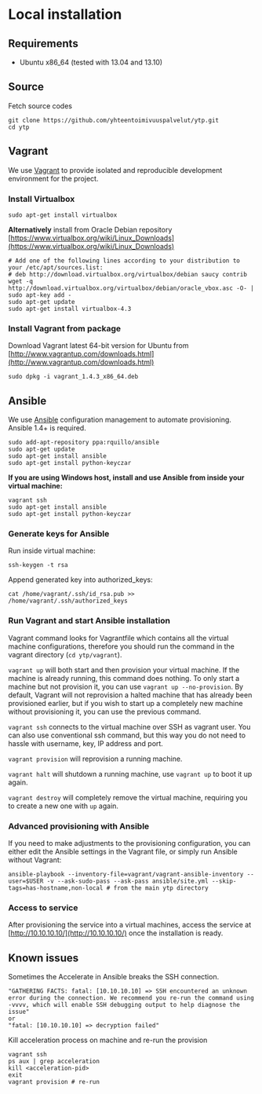 # Local installation


## Requirements

- Ubuntu x86_64 (tested with 13.04 and 13.10)


## Source

Fetch source codes

    git clone https://github.com/yhteentoimivuuspalvelut/ytp.git
    cd ytp

## Vagrant

We use [Vagrant](http://www.vagrantup.com) to provide isolated and reproducible development environment for the project.


### Install Virtualbox

    sudo apt-get install virtualbox

**Alternatively** install from Oracle Debian repository [https://www.virtualbox.org/wiki/Linux_Downloads](https://www.virtualbox.org/wiki/Linux_Downloads)

    # Add one of the following lines according to your distribution to your /etc/apt/sources.list:
    # deb http://download.virtualbox.org/virtualbox/debian saucy contrib
    wget -q http://download.virtualbox.org/virtualbox/debian/oracle_vbox.asc -O- | sudo apt-key add -
    sudo apt-get update
    sudo apt-get install virtualbox-4.3

### Install Vagrant from package

Download Vagrant latest 64-bit version for Ubuntu from [http://www.vagrantup.com/downloads.html](http://www.vagrantup.com/downloads.html)

    sudo dpkg -i vagrant_1.4.3_x86_64.deb


## Ansible

We use [Ansible](http://www.ansible.com) configuration management to automate provisioning. Ansible 1.4+ is required.

    sudo add-apt-repository ppa:rquillo/ansible
    sudo apt-get update
    sudo apt-get install ansible
    sudo apt-get install python-keyczar

**If you are using Windows host, install and use Ansible from inside your virtual machine:**

    vagrant ssh
    sudo apt-get install ansible
    sudo apt-get install python-keyczar

### Generate keys for Ansible

Run inside virtual machine:

    ssh-keygen -t rsa
    
Append generated key into authorized_keys:

    cat /home/vagrant/.ssh/id_rsa.pub >> /home/vagrant/.ssh/authorized_keys

### Run Vagrant and start Ansible installation

Vagrant command looks for Vagrantfile which contains all the virtual machine configurations, therefore you should run the command in the vagrant directory (`cd ytp/vagrant`).

`vagrant up` will both start and then provision your virtual machine. If the machine is already running, this command does nothing. To only start a machine but not provision it, you can use `vagrant up --no-provision`. By default, Vagrant will not reprovision a halted machine that has already been provisioned earlier, but if you wish to start up a completely new machine without provisioning it, you can use the previous command.

`vagrant ssh` connects to the virtual machine over SSH as vagrant user. You can also use conventional ssh command, but this way you do not need to hassle with username, key, IP address and port.

`vagrant provision` will reprovision a running machine.

`vagrant halt` will shutdown a running machine, use `vagrant up` to boot it up again.

`vagrant destroy` will completely remove the virtual machine, requiring you to create a new one with `up` again.

### Advanced provisioning with Ansible

If you need to make adjustments to the provisioning configuration, you can either edit the Ansible settings in the Vagrant file, or simply run Ansible without Vagrant:

    ansible-playbook --inventory-file=vagrant/vagrant-ansible-inventory --user=$USER -v --ask-sudo-pass --ask-pass ansible/site.yml --skip-tags=has-hostname,non-local # from the main ytp directory


### Access to service

After provisioning the service into a virtual machines, access the service at [http://10.10.10.10/](http://10.10.10.10/) once the installation is ready.


## Known issues

Sometimes the Accelerate in Ansible breaks the SSH connection.  

    "GATHERING FACTS: fatal: [10.10.10.10] => SSH encountered an unknown error during the connection. We recommend you re-run the command using -vvvv, which will enable SSH debugging output to help diagnose the issue"
    or
    "fatal: [10.10.10.10] => decryption failed"

Kill acceleration process on machine and re-run the provision 

    vagrant ssh
    ps aux | grep acceleration
    kill <acceleration-pid>
    exit
    vagrant provision # re-run
